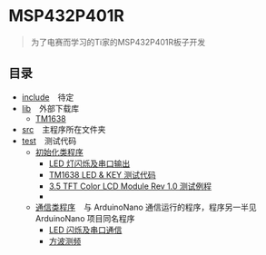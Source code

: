 # MSP432P401R

> 为了电赛而学习的Ti家的MSP432P401R板子开发

## 目录

- [include](include) &#x2002; 待定
- [lib](lib) &#x2002; 外部下载库
    - [TM1638](lib/TM1638)
- [src](src) &#x2002; 主程序所在文件夹
- [test](test) &#x2002; 测试代码
    - [初始化类程序](test/Init)
        - [LED 灯闪烁及串口输出](test/Init/LedBlinkAndSerialOut.cpp)
        - [TM1638 LED & KEY 测试代码](test/Init/TM1638helloWorld.cpp)
        - [3.5 TFT Color LCD Module Rev 1.0 测试例程](test/Init/LcdHelloWorld.cpp)
        - 
    - [通信类程序](test/Communication) &#x2002; 与 ArduinoNano 通信运行的程序，程序另一半见 ArduinoNano 项目同名程序
        - [LED 闪烁及串口通信](test/Communication/LedBlinkAndSerial.cpp)
        - [方波测频](test/Communication/SquareWaveFrequencyMeasurement.cpp)